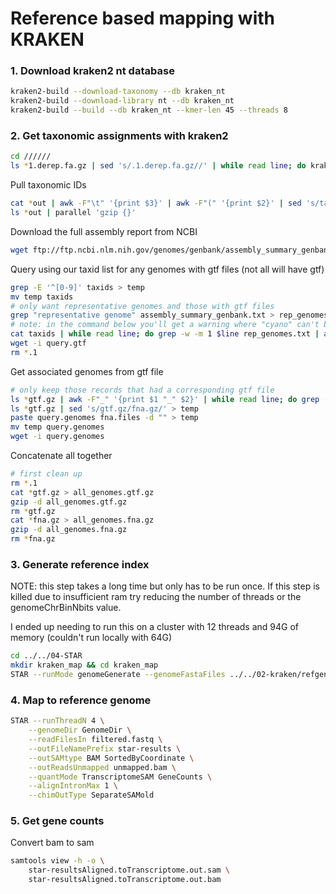 # Reference based mapping with KRAKEN

### 1. Download kraken2 nt database

```bash
kraken2-build --download-taxonomy --db kraken_nt
kraken2-build --download-library nt --db kraken_nt
kraken2-build --build --db kraken_nt --kmer-len 45 --threads 8
```

### 2. Get taxonomic assignments with kraken2

```bash
cd //////
ls *1.derep.fa.gz | sed 's/.1.derep.fa.gz//' | while read line; do kraken2 --db /home/allie/refdb/kraken_nt/ --threads 8 --use-names --gzip-compressed --output /home/allie/uf_rnaseq/kraken/$line.out $line.1.derep.fa.gz; done
```

Pull taxonomic IDs

```bash
cat *out | awk -F"\t" '{print $3}' | awk -F"(" '{print $2}' | sed 's/taxid //' | sed 's/)//' | sort | uniq > taxids
ls *out | parallel 'gzip {}'
```

Download the full assembly report from NCBI

```bash
wget ftp://ftp.ncbi.nlm.nih.gov/genomes/genbank/assembly_summary_genbank.txt
```

Query using our taxid list for any genomes with gtf files (not all will have gtf)

```bash
grep -E '^[0-9]' taxids > temp
mv temp taxids
# only want representative genomes and those with gtf files
grep "representative genome" assembly_summary_genbank.txt > rep_genomes.txt
# note: in the command below you'll get a warning where "cyano" can't be found, still works
cat taxids | while read line; do grep -w -m 1 $line rep_genomes.txt | awk -F"\t" '{print $20}' | sed 's/$/\/*genomic.gtf.gz/' ; done > query.gtf
wget -i query.gtf
rm *.1
```

Get associated genomes from gtf file

```bash
# only keep those records that had a corresponding gtf file
ls *gtf.gz | awk -F"_" '{print $1 "_" $2}' | while read line; do grep -m 1 $line query.gtf | sed 's/*genomic.gtf.gz//' ; done > query.genomes
ls *gtf.gz | sed 's/gtf.gz/fna.gz/' > temp
paste query.genomes fna.files -d "" > temp
mv temp query.genomes
wget -i query.genomes
```

Concatenate all together 

```bash
# first clean up
rm *.1
cat *gtf.gz > all_genomes.gtf.gz
gzip -d all_genomes.gtf.gz 
rm *gtf.gz
cat *fna.gz > all_genomes.fna.gz
gzip -d all_genomes.fna.gz 
rm *fna.gz 
```

### 3. Generate reference index

NOTE: this step takes a long time but only has to be run once. If this step is killed due to insufficient ram try reducing the number of threads or the genomeChrBinNbits value.

I ended up needing to run this on a cluster with 12 threads and 94G of memory (couldn't run locally with 64G)

```bash
cd ../../04-STAR
mkdir kraken_map && cd kraken_map
STAR --runMode genomeGenerate --genomeFastaFiles ../../02-kraken/refgenomes/all_genomes.fna  --runThreadN 1 --limitGenomeGenerateRAM 228697571594 --sjdbGTFfile ../../02-kraken/refgenomes/all_genomes.gtf --genomeChrBinNbits 5 1>star_genomeGenerate.out 2>star_genomeGenerate.err &
```











### 4. Map to reference genome

```bash
STAR --runThreadN 4 \
	--genomeDir GenomeDir \
	--readFilesIn filtered.fastq \
	--outFileNamePrefix star-results \
	--outSAMtype BAM SortedByCoordinate \
	--outReadsUnmapped unmapped.bam \
	--quantMode TranscriptomeSAM GeneCounts \
	--alignIntronMax 1 \
	--chimOutType SeparateSAMold 
```

### 5. Get gene counts

Convert bam to sam

```bash
samtools view -h -o \
	star-resultsAligned.toTranscriptome.out.sam \
	star-resultsAligned.toTranscriptome.out.bam
```



